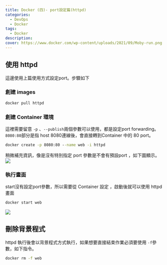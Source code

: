 ```yaml
---
title: Docker (四)- port設定篇(httpd)
categories: 
  - DevOps
  - Docker
tags: 
  - Docker
description:
cover: https://www.docker.com/wp-content/uploads/2021/09/Moby-run.png
---
```

## 使用 httpd 
這邊使用上篇使用方式設定port。步驟如下

### 創建 images
```cmd
docker pull httpd
```

### 創建 Container 環境
這裡需要留意 ```-p``` 、```--publish```兩個參數可以使用，都是設定port forwarding。
```8080:80```部分是指 host 8080連線後，會直接轉到Container 中的 80 port。
```cmd
docker create -p 8080:80 --name web -i httpd
```

稍微補充資訊，像是沒有特別指定 port 參數是不會有預設port ，如下圖顯示。
![](/image/20221213_19-53-46.png)

### 執行畫面
start沒有設定port參數，所以需要從 Container 設定 ，啟動後就可以使用 httpd畫面
```cmd
docker start web
```
![](/image/20221213_19-57-32.png)


## 刪除背景程式
httpd 執行後會以背景程式方式執行，如果想要直接結束作業必須要使用 ```-f```參數，如下指令。
```cmd
docker rm -f web
```
